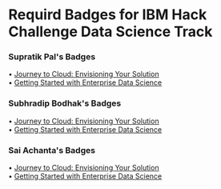 # Requird Badges for IBM Hack Challenge Data Science Track

### Supratik Pal's Badges

• [Journey to Cloud: Envisioning Your Solution](https://www.credly.com/badges/e6d34410-a6e8-40d9-940b-ca10b3cb3816/public_url) \
• [Getting Started with Enterprise Data Science](https://www.credly.com/badges/c0cbbe62-2cf9-4479-85ca-9c8abadd9ffc/public_url)

### Subhradip Bodhak's Badges

• [Journey to Cloud: Envisioning Your Solution](https://www.credly.com/badges/7567bae7-1370-4d5b-bb29-07e7ac986316/public_url) \
• [Getting Started with Enterprise Data Science](https://www.credly.com/badges/b6234cf9-f4f8-4252-ae77-0bd7869c0aad/public_url)

### Sai Achanta's Badges

• [Journey to Cloud: Envisioning Your Solution](https://www.credly.com/earner/earned/badge/7f43edbc-9722-4dfd-b4fe-3004600b0a72) \
• [Getting Started with Enterprise Data Science](https://www.credly.com/earner/earned/badge/0e423e82-24e3-4822-a669-29cf01d61313)


